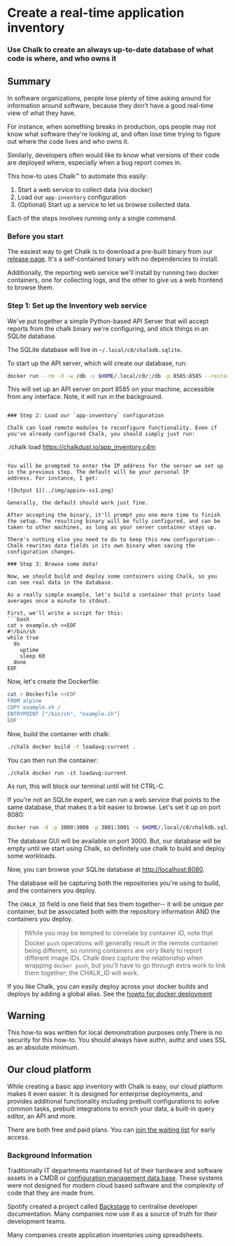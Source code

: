 # Create a real-time application inventory

### Use Chalk to create an always up-to-date database of what code is where, and who owns it

## Summary

In software organizations, people lose plenty of time asking around
for information around software, because they don't have a good
real-time view of what they have.

For instance, when something breaks in production, ops people may not
know what software they're looking at, and often lose time trying to
figure out where the code lives and who owns it.

Similarly, developers often would like to know what versions of their
code are deployed where, especially when a bug report comes in.

This how-to uses Chalk™ to automate this easily:

1. Start a web service to collect data (via docker)
2. Load our `app-inventory` configuration
3. (Optional) Start up a service to let us browse collected data.

Each of the steps involves running only a single command.

### Before you start

The easiest way to get Chalk is to download a pre-built binary from
our [release page](https://crashoverride.com/releases). It's a
self-contained binary with no dependencies to install.

Additionally, the reporting web service we'll install by running two
docker containers, one for collecting logs, and the other to give us a
web frontend to browse them.

### Step 1: Set up the Inventory web service

We've put together a simple Python-based API Server that will accept
reports from the chalk binary we're configuring, and stick things
in an SQLite database.

The SQLite database will live in `~/.local/c0/chalkdb.sqlite`.

To start up the API server, which will create our database, run:

```bash
docker run --rm -d -w /db -v $HOME/.local/c0/:/db -p 8585:8585 --restart unless-stopped  ghcr.io/crashappsec/chalk-test-server
```

This will set up an API server on port 8585 on your machine,
accessible from any interface. Note, it will run in the background.
```

### Step 2: Load our `app-inventory` configuration

Chalk can load remote modules to reconfigure functionality. Even if
you've already configured Chalk, you should simply just run:

```
./chalk load https://chalkdust.io/app_inventory.c4m
```

You will be prompted to enter the IP address for the server we set up
in the previous step. The default will be your personal IP
address. For instance, I get:

![Output 1](../img/appinv-ss1.png)

Generally, the default should work just fine. 

After accepting the binary, it'll prompt you one more time to finish
the setup. The resulting binary will be fully configured, and can be
taken to other machines, as long as your server container stays up.

There's nothing else you need to do to keep this new configuration--
Chalk rewrites data fields in its own binary when saving the
configuration changes.

### Step 3: Browse some data!

Now, we should build and deploy some containers using Chalk, so you
can see real data in the database.

As a really simple example, let's build a container that prints load
averages once a minute to stdout.

First, we'll write a script for this:
```bash
cat > example.sh <<EOF
#!/bin/sh
while true
  do
    uptime
    sleep 60
  done
EOF
```

Now, let's create the Dockerfile:
```bash
cat > Dockerfile <<EOF
FROM alpine
COPY example.sh /
ENTRYPOINT ["/bin/sh", "example.sh"]
EOF
```

Now, build the container with chalk:
```bash
./chalk docker build -t loadavg:current .
```

You can then run the container:

```
./chalk docker run -it loadavg:current
```

As run, this will block our terminal until will hit CTRL-C.

If you're not an SQLite expert, we can run a web service that points
to the same database, that makes it a bit easier to browse. 
Let's set it up on port 8080:

```bash
docker run -d -p 3000:3000 -p 3001:3001 -v $HOME/.local/c0/chalkdb.sqlite:/chalkdb.sqlite  lscr.io/linuxserver/sqlitebrowser:latest
```

The database GUI will be available on port 3000. But, our database
will be empty until we start using Chalk, so definitely use chalk to
build and deploy some workloads.


Now, you can browse your SQLite database at
[http://localhost:8080](http://localhost:8080).

The database will be capturing both the repositories you're using to
build, and the containers you deploy.

The `CHALK_ID` field is one field that ties them together-- it will be
unique per container, but be associated both with the repository
information AND the containers you deploy.

> ❗While you may be tempted to correlate by container ID, note that
> Docker `push` operations will generally result in the remote
> container being different, so running containers are very likely to
> report different image IDs. Chalk does capture the relationship when
> wrapping `docker push`, but you'll have to go through extra work to
> link them together; the CHALK_ID will work.

If you like Chalk, you can easily deploy across your docker builds and
deploys by adding a global alias. See the [howto for docker deployment](./how-to-deploy-globally-using-docker.md)

## Warning

This how-to was written for local demonstration purposes only.There is
no security for this how-to. You should always have authn, authz and
uses SSL as an absolute minimum.

## Our cloud platform

While creating a basic app inventory with Chalk is easy, our cloud
platform makes it even easier. It is designed for enterprise
deployments, and provides additional functionality including prebuilt
configurations to solve common tasks, prebuilt integrations to enrich
your data, a built-in query editor, an API and more.

There are both free and paid plans. You can [join the waiting
list](https://crashoverride.com/join-the-waiting-list) for early
access.

### Background Information

Traditionally IT departments maintained list of their hardware and
software assets in a CMDB or [configuration management data
base](https://en.wikipedia.org/wiki/Configuration_management_database). These
systems were not designed for modern cloud based software and the
complexity of code that they are made from.

Spotify created a project called [Backstage](https://backstage.io) to
centralise developer documentation. Many companies now use it as a
source of truth for their development teams.

Many companies create application inventories using spreadsheets.
